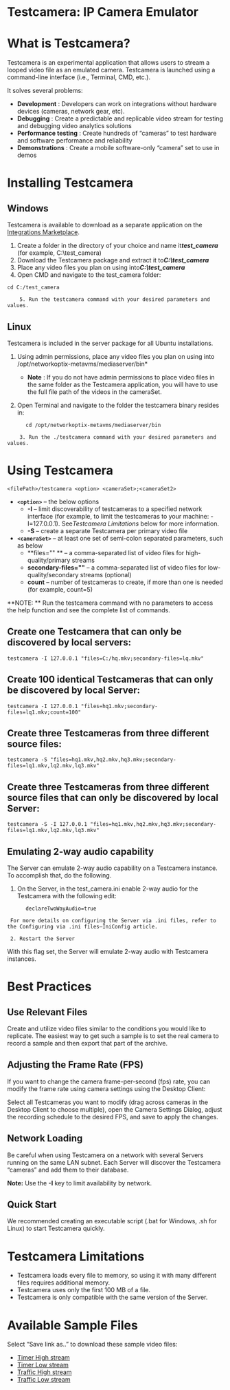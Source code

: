 # Testcamera: IP Camera Emulator

# What is Testcamera?

Testcamera is an experimental application that allows users to stream a looped video file as an emulated camera. Testcamera is launched using a command-line interface (i.e., Terminal, CMD, etc.).

It solves several problems:

* **Development** : Developers can work on integrations without hardware devices (cameras, network gear, etc).
* **Debugging** : Create a predictable and replicable video stream for testing and debugging video analytics solutions
* **Performance testing** : Create hundreds of “cameras” to test hardware and software performance and reliability
* **Demonstrations** : Create a mobile software-only “camera” set to use in demos

# Installing Testcamera

## Windows

Testcamera is available to download as a separate application on the [Integrations Marketplace](https://meta.nxvms.com/integrations/34).

1. Create a folder in the directory of your choice and name it***test_camera*** (for example, C:\test_camera)
2. Download the Testcamera package and extract it to***C:\test_camera***
3. Place any video files you plan on using into***C:\test_camera***
4. Open CMD and navigate to the test_camera folder:

```
cd C:/test_camera
```

```
    5. Run the testcamera command with your desired parameters and values.
```

## Linux

Testcamera is included in the server package for all Ubuntu installations.

1. Using admin permissions, place any video files you plan on using into
   /opt/networkoptix-metavms/mediaserver/bin*

   * **Note** : If you do not have admin permissions to place video files in the same folder as the Testcamera application, you will have to use the full file path of the videos in the cameraSet.
2. Open Terminal and navigate to the folder the testcamera binary resides in:

```
      cd /opt/networkoptix-metavms/mediaserver/bin
```

```
    3. Run the ./testcamera command with your desired parameters and values.
```

# Using Testcamera

```
<filePath>/testcamera <option> <cameraSet>;<cameraSet2>
```

* **`<option>`** – the below options
  * **-I** – limit discoverability of testcameras to a specified network interface (for example, to limit the testcameras to your machine: -I=127.0.0.1). See*Testcamera Limitations* below for more information.
  * **-S** – create a separate Testcamera per primary video file
* **`<cameraSet>`** – at least one set of semi-colon separated parameters, such as below
  * **files="" ** – a comma-separated list of video files for high-quality/primary streams
  * **secondary-files=""** – a comma-separated list of video files for low-quality/secondary streams (optional)
  * **count** – number of testcameras to create, if more than one is needed (for example, count=5)

**NOTE: ** Run the testcamera command with no parameters to access the help function and see the complete list of commands.

## Create one Testcamera that can only be discovered by local servers:

```
testcamera -I 127.0.0.1 "files=C:/hq.mkv;secondary-files=lq.mkv"
```

## Create 100 identical Testcameras that can only be discovered by local Server:

```
testcamera -I 127.0.0.1 "files=hq1.mkv;secondary-files=lq1.mkv;count=100"
```

## Create three Testcameras from three different source files:

```
testcamera -S "files=hq1.mkv,hq2.mkv,hq3.mkv;secondary-files=lq1.mkv,lq2.mkv,lq3.mkv"
```

## Create three Testcameras from three different source files that can only be discovered by local Server:

```
testcamera -S -I 127.0.0.1 "files=hq1.mkv,hq2.mkv,hq3.mkv;secondary-files=lq1.mkv,lq2.mkv,lq3.mkv"
```

## Emulating 2-way audio capability

The Server can emulate 2-way audio capability on a Testcamera instance. To accomplish that, do the following.

1. On the Server, in the test_camera.ini enable 2-way audio for the Testcamera with the following edit:

```
      declareTwoWayAudio=true
```

```
 For more details on configuring the Server via .ini files, refer to the Configuring via .ini files—IniConfig article.

 2. Restart the Server
```

With this flag set, the Server will emulate 2-way audio with Testcamera instances.

# Best Practices

## Use Relevant Files

Create and utilize video files similar to the conditions you would like to replicate. The easiest way to get such a sample is to set the real camera to record a sample and then export that part of the archive.

## Adjusting the Frame Rate (FPS)

If you want to change the camera frame-per-second (fps) rate, you can modify the frame rate using camera settings using the Desktop Client:

Select all Testcameras you want to modify (drag across cameras in the Desktop Client to choose multiple), open the Camera Settings Dialog, adjust the recording schedule to the desired FPS, and save to apply the changes.

## Network Loading

Be careful when using Testcamera on a network with several Servers running on the same LAN subnet. Each Server will discover the Testcamera “cameras” and add them to their database.

**Note:** Use the **-I**  key to limit availability by network.

## Quick Start

We recommended creating an executable script (.bat for Windows, .sh for Linux) to start Testcamera quickly.

# Testcamera Limitations

* Testcamera loads every file to memory, so using it with many different files requires additional memory.
* Testcamera uses only the first 100 MB of a file.
* Testcamera is only compatible with the same version of the Server.

# Available Sample Files

Select “Save link as..” to download these sample video files:

* [Timer High stream](https://meta.nxvms.com/static/media/testcamera--ip-camera-emulator/-additional-file-1--556/Timer_High_Stream.mkv)
* [Timer Low stream](https://meta.nxvms.com/static/media/testcamera--ip-camera-emulator/-additional-file-2--557/Timer_Low_Stream.mkv)
* [Traffic High stream](https://meta.nxvms.com/static/media/testcamera--ip-camera-emulator/-additional-file-3--797/Traffic_High_Stream.mkv)
* [Traffic Low stream](https://meta.nxvms.com/static/media/testcamera--ip-camera-emulator/-additional-file-4--559/Traffic_Low_Stream.mkv)
